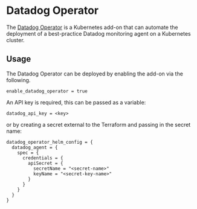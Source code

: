 # Datadog Operator
The [Datadog Operator](https://github.com/DataDog/datadog-operator) is a Kubernetes add-on that can automate the deployment of a best-practice Datadog monitoring agent on a Kubernetes cluster.

## Usage
The Datadog Operator can be deployed by enabling the add-on via the following.

```hcl
enable_datadog_operator = true
```

An API key is required, this can be passed as a variable:

```hcl
datadog_api_key = <key>
```

or by creating a secret external to the Terraform and passing in the secret name:

```hcl
datadog_operator_helm_config = {
  datadog_agent = {
    spec = {
      credentials = {
        apiSecret = {
          secretName = "<secret-name>"
          keyName = "<secret-key-name>"
        }      
      }
    }
  }
}
```
